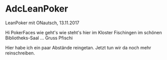 # AdcLeanPoker
LeanPoker mit ONautsch, 13.11.2017

Hi PokerFaces
wie geht's wie steht's hier im Kloster Fischingen im schönen Bibliotheks-Saal ...
Gruss Pfischi

Hier habe ich ein paar Abstände reingetan.
Jetzt tun wir da noch mehr reinschreiben.